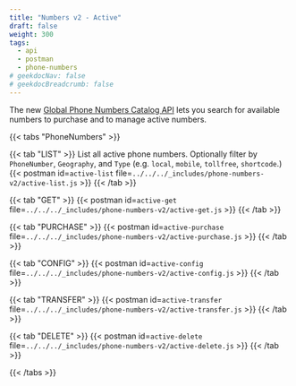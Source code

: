 ```yaml
---
title: "Numbers v2 - Active"
draft: false
weight: 300
tags:
  - api
  - postman
  - phone-numbers
# geekdocNav: false
# geekdocBreadcrumb: false
---
```


The new [Global Phone Numbers Catalog API](https://www.twilio.com/docs/phone-numbers/global-catalog) lets you search for available numbers to purchase and to manage active numbers.

{{< tabs "PhoneNumbers" >}}

{{< tab "LIST" >}}
List all active phone numbers. Optionally filter by `PhoneNumber`, `Geography`, and `Type` (e.g. `local`, `mobile`, `tollfree`, `shortcode`.)
{{< postman id=`active-list` file=`../../../_includes/phone-numbers-v2/active-list.js` >}}
{{< /tab >}}

{{< tab "GET" >}}
{{< postman id=`active-get` file=`../../../_includes/phone-numbers-v2/active-get.js` >}}
{{< /tab >}}

{{< tab "PURCHASE" >}}
{{< postman id=`active-purchase` file=`../../../_includes/phone-numbers-v2/active-purchase.js` >}}
{{< /tab >}}

{{< tab "CONFIG" >}}
{{< postman id=`active-config` file=`../../../_includes/phone-numbers-v2/active-config.js` >}}
{{< /tab >}}

{{< tab "TRANSFER" >}}
{{< postman id=`active-transfer` file=`../../../_includes/phone-numbers-v2/active-transfer.js` >}}
{{< /tab >}}

{{< tab "DELETE" >}}
{{< postman id=`active-delete` file=`../../../_includes/phone-numbers-v2/active-delete.js` >}}
{{< /tab >}}

{{< /tabs >}}

